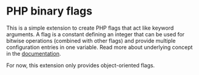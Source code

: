 # PHP binary flags

This is a simple extension to create PHP flags that act like keyword arguments. A flag is a constant defining an integer that can be used for bitwise operations (combined with other flags) and provide multiple configuration entries in one variable. Read more about underlying concept in the [documentation](https://www.php.net/manual/en/language.operators.bitwise.php).

For now, this extension only provides object-oriented flags.
